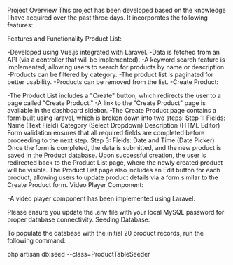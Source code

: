 Project Overview
This project has been developed based on the knowledge I have acquired over the past three days. It incorporates the following features:

Features and Functionality
Product List:

-Developed using Vue.js integrated with Laravel.
-Data is fetched from an API (via a controller that will be implemented).
-A keyword search feature is implemented, allowing users to search for products by name or description.
-Products can be filtered by category.
-The product list is paginated for better usability.
-Products can be removed from the list.
-Create Product:

-The Product List includes a "Create" button, which redirects the user to a page called "Create Product."
-A link to the "Create Product" page is available in the dashboard sidebar.
-The Create Product page contains a form built using laravel, which is broken down into two steps:
    Step 1:
        Fields:
        Name (Text Field)
        Category (Select Dropdown)
        Description (HTML Editor)
        Form validation ensures that all required fields are completed before proceeding to the next step.
    Step 3:
        Fields:
        Date and Time (Date Picker)
        Once the form is completed, the data is submitted, and the new product is saved in the Product database.
        Upon successful creation, the user is redirected back to the Product List page, where the newly created product will be visible.
        The Product List page also includes an Edit button for each product, allowing users to update product details via a form similar to the Create Product form.
Video Player Component:

-A video player component has been implemented using Laravel.

Please ensure you update the .env file with your local MySQL password for proper database connectivity.
Seeding Database:

To populate the database with the initial 20 product records, run the following command:

php artisan db:seed --class=ProductTableSeeder